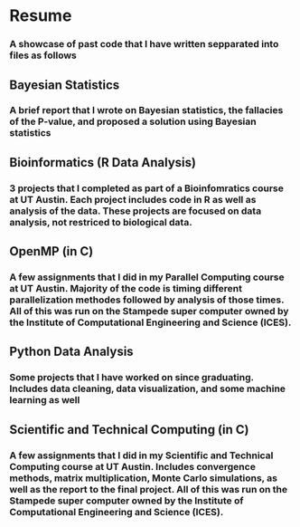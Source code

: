 # Resume
### A showcase of past code that I have written sepparated into files as follows

## Bayesian Statistics
### A brief report that I wrote on Bayesian statistics, the fallacies of the P-value, and proposed a solution using Bayesian statistics

## Bioinformatics (R Data Analysis)
### 3 projects that I completed as part of a Bioinfomratics course at UT Austin. Each project includes code in R as well as analysis of the data. These projects are focused on data analysis, not restriced to biological data.

## OpenMP (in C)
### A few assignments that I did in my Parallel Computing course at UT Austin. Majority of the code is timing different parallelization methodes followed by analysis of those times. All of this was run on the Stampede super computer owned by the Institute of Computational Engineering and Science (ICES).

## Python Data Analysis
### Some projects that I have worked on since graduating. Includes data cleaning, data visualization, and some machine learning as well

## Scientific and Technical Computing (in C)
### A few assignments that I did in my Scientific and Technical Computing course at UT Austin. Includes convergence methods, matrix multiplication, Monte Carlo simulations, as well as the report to the final project. All of this was run on the Stampede super computer owned by the Institute of Computational Engineering and Science (ICES).
